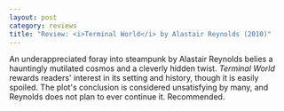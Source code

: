 ```yaml
---
layout: post
category: reviews
title: "Review: <i>Terminal World</i> by Alastair Reynolds (2010)"
---
```


An underappreciated foray into steampunk by Alastair Reynolds belies a hauntingly mutilated cosmos and a cleverly hidden twist. *Terminal World* rewards readers' interest in its setting and history, though it is easily spoiled. The plot's conclusion is considered unsatisfying by many, and Reynolds does not plan to ever continue it. Recommended.
